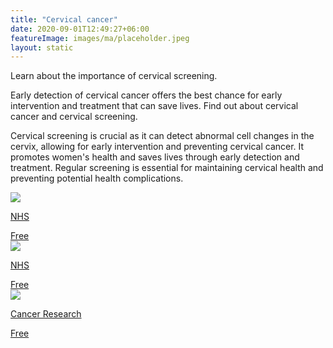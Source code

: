 ```yaml
---
title: "Cervical cancer"
date: 2020-09-01T12:49:27+06:00
featureImage: images/ma/placeholder.jpeg
layout: static
---
```


Learn about the importance of cervical screening.

Early detection of cervical cancer offers the best chance for early intervention and treatment that can save lives. Find out about cervical cancer and cervical screening. 

Cervical screening is crucial as it can detect abnormal cell changes in the cervix, allowing for early intervention and preventing cervical cancer. It promotes women's health and saves lives through early detection and treatment. Regular screening is essential for maintaining cervical health and preventing potential health complications.

<a class="ma-link" href="https://www.nhs.uk/conditions/cervical-screening/how-to-book/"><div class="ma-card ma-card-Health"><div class="ma-icon"><img src ="/images/icon-check.png"/></div><div class="ma-name"><p>NHS</p></div><div class="ma-paid-text"><span>Free</span></div></div></a><a class="ma-link" href="https://www.nhs.uk/conditions/cervical-screening/why-its-important/"><div class="ma-card ma-card-Health"><div class="ma-icon"><img src ="/images/icon-check.png"/></div><div class="ma-name"><p>NHS</p></div><div class="ma-paid-text"><span>Free </span></div></div></a><a class="ma-link" href="https://www.cancerresearchuk.org/about-cancer/cervical-cancer/getting-diagnosed/screening/about"><div class="ma-card ma-card-Health"><div class="ma-icon"><img src ="/images/icon-check.png"/></div><div class="ma-name"><p>Cancer Research</p></div><div class="ma-paid-text"><span>Free </span></div></div></a>  

<br/><br/>






